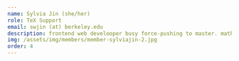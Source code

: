 ```yaml
---
name: Sylvia Jin (she/her)
role: TeX Support
email: swjin (at) berkeley.edu
description: frontend web develooper busy force-pushing to master. math major who has infiltrated this club
img: /assets/img/members/member-sylviajin-2.jpg
order: 4
---
```

